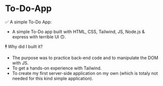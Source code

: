 # To-Do-App

✅ A simple To-Do App: 
 
- A simple To-Do app built with HTML, CSS, Tailwind, JS, Node.js & express with terrible UI 🙃. 


🕴️ Why did I built it?

- The purpose was to practice back-end code and to manipulate the DOM with JS.
- To get a hands-on experience with Tailwind.
- To create my first server-side application on my own (which is totaly not needed for this kind simple application).
